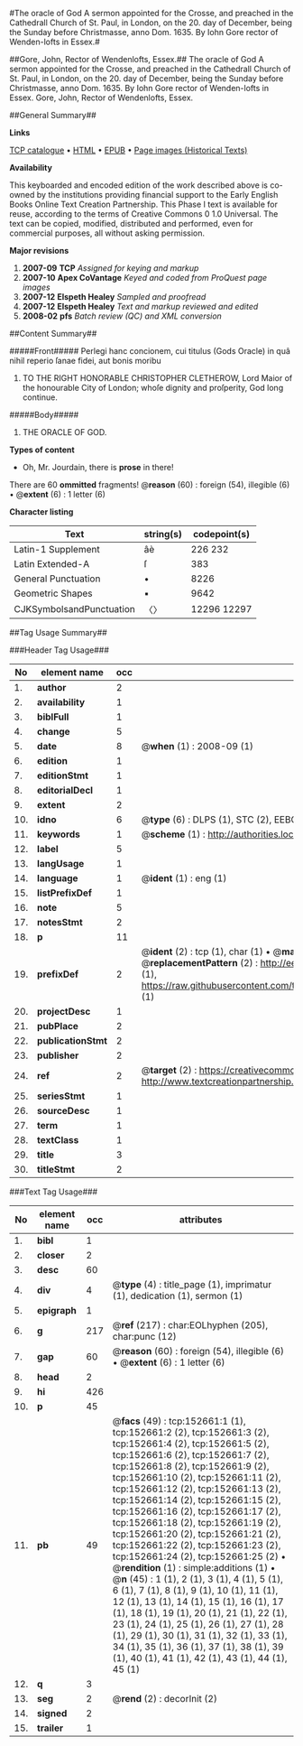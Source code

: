 #The oracle of God A sermon appointed for the Crosse, and preached in the Cathedrall Church of St. Paul, in London, on the 20. day of December, being the Sunday before Christmasse, anno Dom. 1635. By Iohn Gore rector of Wenden-lofts in Essex.#

##Gore, John, Rector of Wendenlofts, Essex.##
The oracle of God A sermon appointed for the Crosse, and preached in the Cathedrall Church of St. Paul, in London, on the 20. day of December, being the Sunday before Christmasse, anno Dom. 1635. By Iohn Gore rector of Wenden-lofts in Essex.
Gore, John, Rector of Wendenlofts, Essex.

##General Summary##

**Links**

[TCP catalogue](http://www.ota.ox.ac.uk/tcp/)  • 
[HTML](http://tei.it.ox.ac.uk/tcp/Texts-HTML/free/A85/A85448.html)  • 
[EPUB](http://tei.it.ox.ac.uk/tcp/Texts-EPUB/free/A85/A85448.epub) • 
[Page images (Historical Texts)](https://data.historicaltexts.jisc.ac.uk/view?pubId=eebo-99899239e&pageId=eebo-99899239e-152661-1)

**Availability**

This keyboarded and encoded edition of the
	       work described above is co-owned by the institutions
	       providing financial support to the Early English Books
	       Online Text Creation Partnership. This Phase I text is
	       available for reuse, according to the terms of Creative
	       Commons 0 1.0 Universal. The text can be copied,
	       modified, distributed and performed, even for
	       commercial purposes, all without asking permission.

**Major revisions**

1. __2007-09__ __TCP__ *Assigned for keying and markup*
1. __2007-10__ __Apex CoVantage__ *Keyed and coded from ProQuest page images*
1. __2007-12__ __Elspeth Healey__ *Sampled and proofread*
1. __2007-12__ __Elspeth Healey__ *Text and markup reviewed and edited*
1. __2008-02__ __pfs__ *Batch review (QC) and XML conversion*

##Content Summary##

#####Front#####
Perlegi hanc concionem, cui titulus (Gods Oracle) in quâ nihil reperio ſanae fidei, aut bonis moribu
1. TO THE RIGHT HONORABLE CHRISTOPHER CLETHEROW, Lord Maior of the honourable City of London; whoſe dignity and proſperity, God long continue.

#####Body#####

1. THE ORACLE OF GOD.

**Types of content**

  * Oh, Mr. Jourdain, there is **prose** in there!

There are 60 **ommitted** fragments! 
 @__reason__ (60) : foreign (54), illegible (6)  •  @__extent__ (6) : 1 letter (6)

**Character listing**


|Text|string(s)|codepoint(s)|
|---|---|---|
|Latin-1 Supplement|âè|226 232|
|Latin Extended-A|ſ|383|
|General Punctuation|•|8226|
|Geometric Shapes|▪|9642|
|CJKSymbolsandPunctuation|〈〉|12296 12297|

##Tag Usage Summary##

###Header Tag Usage###

|No|element name|occ|attributes|
|---|---|---|---|
|1.|__author__|2||
|2.|__availability__|1||
|3.|__biblFull__|1||
|4.|__change__|5||
|5.|__date__|8| @__when__ (1) : 2008-09 (1)|
|6.|__edition__|1||
|7.|__editionStmt__|1||
|8.|__editorialDecl__|1||
|9.|__extent__|2||
|10.|__idno__|6| @__type__ (6) : DLPS (1), STC (2), EEBO-CITATION (1), PROQUEST (1), VID (1)|
|11.|__keywords__|1| @__scheme__ (1) : http://authorities.loc.gov/ (1)|
|12.|__label__|5||
|13.|__langUsage__|1||
|14.|__language__|1| @__ident__ (1) : eng (1)|
|15.|__listPrefixDef__|1||
|16.|__note__|5||
|17.|__notesStmt__|2||
|18.|__p__|11||
|19.|__prefixDef__|2| @__ident__ (2) : tcp (1), char (1)  •  @__matchPattern__ (2) : ([0-9\-]+):([0-9IVX]+) (1), (.+) (1)  •  @__replacementPattern__ (2) : http://eebo.chadwyck.com/downloadtiff?vid=$1&page=$2 (1), https://raw.githubusercontent.com/textcreationpartnership/Texts/master/tcpchars.xml#$1 (1)|
|20.|__projectDesc__|1||
|21.|__pubPlace__|2||
|22.|__publicationStmt__|2||
|23.|__publisher__|2||
|24.|__ref__|2| @__target__ (2) : https://creativecommons.org/publicdomain/zero/1.0/ (1), http://www.textcreationpartnership.org/docs/. (1)|
|25.|__seriesStmt__|1||
|26.|__sourceDesc__|1||
|27.|__term__|1||
|28.|__textClass__|1||
|29.|__title__|3||
|30.|__titleStmt__|2||


###Text Tag Usage###

|No|element name|occ|attributes|
|---|---|---|---|
|1.|__bibl__|1||
|2.|__closer__|2||
|3.|__desc__|60||
|4.|__div__|4| @__type__ (4) : title_page (1), imprimatur (1), dedication (1), sermon (1)|
|5.|__epigraph__|1||
|6.|__g__|217| @__ref__ (217) : char:EOLhyphen (205), char:punc (12)|
|7.|__gap__|60| @__reason__ (60) : foreign (54), illegible (6)  •  @__extent__ (6) : 1 letter (6)|
|8.|__head__|2||
|9.|__hi__|426||
|10.|__p__|45||
|11.|__pb__|49| @__facs__ (49) : tcp:152661:1 (1), tcp:152661:2 (2), tcp:152661:3 (2), tcp:152661:4 (2), tcp:152661:5 (2), tcp:152661:6 (2), tcp:152661:7 (2), tcp:152661:8 (2), tcp:152661:9 (2), tcp:152661:10 (2), tcp:152661:11 (2), tcp:152661:12 (2), tcp:152661:13 (2), tcp:152661:14 (2), tcp:152661:15 (2), tcp:152661:16 (2), tcp:152661:17 (2), tcp:152661:18 (2), tcp:152661:19 (2), tcp:152661:20 (2), tcp:152661:21 (2), tcp:152661:22 (2), tcp:152661:23 (2), tcp:152661:24 (2), tcp:152661:25 (2)  •  @__rendition__ (1) : simple:additions (1)  •  @__n__ (45) : 1 (1), 2 (1), 3 (1), 4 (1), 5 (1), 6 (1), 7 (1), 8 (1), 9 (1), 10 (1), 11 (1), 12 (1), 13 (1), 14 (1), 15 (1), 16 (1), 17 (1), 18 (1), 19 (1), 20 (1), 21 (1), 22 (1), 23 (1), 24 (1), 25 (1), 26 (1), 27 (1), 28 (1), 29 (1), 30 (1), 31 (1), 32 (1), 33 (1), 34 (1), 35 (1), 36 (1), 37 (1), 38 (1), 39 (1), 40 (1), 41 (1), 42 (1), 43 (1), 44 (1), 45 (1)|
|12.|__q__|3||
|13.|__seg__|2| @__rend__ (2) : decorInit (2)|
|14.|__signed__|2||
|15.|__trailer__|1||
